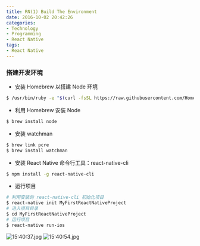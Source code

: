 ```yaml
---
title: RN(1) Build The Environment
date: 2016-10-02 20:42:26
categories: 
- Technology
- Programming
- React Native
tags: 
- React Native
---
```

### 搭建开发环境
* 安装 Homebrew 以搭建 Node 环境
``` bash
$ /usr/bin/ruby -e "$(curl -fsSL https://raw.githubusercontent.com/Homebrew/install/master/install)"
```
* 利用 Homebrew 安装 Node
``` bash
$ brew install node
```
* 安装 watchman
``` bash
$ brew link pcre
$ brew install watchman
```
<!-- more -->
* 安装 React Native 命令行工具：react-native-cli
``` bash
$ npm install -g react-native-cli
```
* 运行项目
``` bash
# 利用安装的 react-native-cli 初始化项目
$ react-native init MyFirstReactNativeProject
# 进入项目目录
$ cd MyFirstReactNativeProject
# 运行项目
$ react-native run-ios
```
![15:40:37.jpg](http://ww4.sinaimg.cn/large/801b780agw1f8f4g5mg9hj20g90a6jtd.jpg)
![15:40:54.jpg](http://ww4.sinaimg.cn/large/801b780agw1f8f4gfp9vyj20af0j50t6.jpg)
